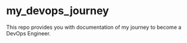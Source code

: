 # my_devops_journey
This repo provides you with documentation of my journey to become a DevOps Engineer.
